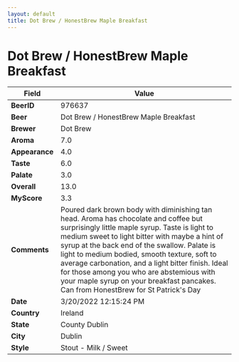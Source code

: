 ```yaml
---
layout: default
title: Dot Brew / HonestBrew Maple Breakfast
---
```


# Dot Brew / HonestBrew Maple Breakfast

| Field         | Value     |
|---------------|-----------|
| **BeerID** | 976637 |
| **Beer** | Dot Brew / HonestBrew Maple Breakfast |
| **Brewer** | Dot Brew |
| **Aroma** | 7.0 |
| **Appearance** | 4.0 |
| **Taste** | 6.0 |
| **Palate** | 3.0 |
| **Overall** | 13.0 |
| **MyScore** | 3.3 |
| **Comments** | Poured dark brown body with diminishing tan head. Aroma has chocolate and coffee but surprisingly little maple syrup. Taste is light to medium sweet to light bitter with maybe a hint of syrup at the back end of the swallow. Palate is light to medium bodied, smooth texture, soft to average carbonation, and a light bitter finish. Ideal for those among you who are abstemious with your maple syrup on your breakfast pancakes. Can from HonestBrew for St Patrick's Day |
| **Date** | 3/20/2022 12:15:24 PM |
| **Country** | Ireland |
| **State** | County Dublin |
| **City** | Dublin |
| **Style** | Stout - Milk / Sweet |
